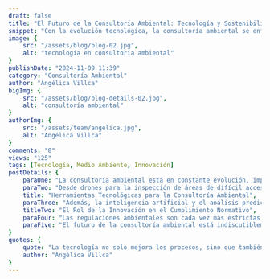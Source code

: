 ```yaml
---
draft: false
title: "El Futuro de la Consultoría Ambiental: Tecnología y Sostenibilidad"
snippet: "Con la evolución tecnológica, la consultoría ambiental se enfrenta a nuevos desafíos y oportunidades. Descubre cómo la tecnología está transformando este sector y ayudando a las empresas a alcanzar sus objetivos sostenibles."
image: {
    src: "/assets/blog/blog-02.jpg",
    alt: "tecnología en consultoría ambiental"
}
publishDate: "2024-11-09 11:39"
category: "Consultoría Ambiental"
author: "Angélica Villca"
bigImg: {
    src: "/assets/blog/blog-details-02.jpg",
    alt: "consultoría ambiental"
}
authorImg: {
    src: "/assets/team/angelica.jpg",
    alt: "Angélica Villca"
}
comments: "8"
views: "125"
tags: [Tecnología, Medio Ambiente, Innovación]
postDetails: {
    paraOne: "La consultoría ambiental está en constante evolución, impulsada por los avances tecnológicos. Hoy en día, las herramientas de monitoreo y análisis de datos permiten evaluar de manera más precisa el impacto ambiental de las actividades humanas. En MV Smart, estamos utilizando tecnología de vanguardia para ofrecer soluciones más eficaces y personalizadas que ayudan a nuestros clientes a mejorar su rendimiento ambiental.",
    paraTwo: "Desde drones para la inspección de áreas de difícil acceso hasta sensores inteligentes para la medición de calidad del aire y del agua, la tecnología está cambiando la forma en que realizamos los estudios y auditorías ambientales. Esto no solo mejora la precisión de los resultados, sino que también acelera el proceso, reduciendo costos y tiempo de ejecución.",
    title: "Herramientas Tecnológicas para la Consultoría Ambiental",
    paraThree: "Además, la inteligencia artificial y el análisis predictivo están jugando un papel cada vez más importante. Estas tecnologías nos permiten anticiparnos a posibles problemas ambientales, lo que permite una gestión proactiva en lugar de reactiva. Esto resulta en soluciones más sostenibles y rentables para las empresas.",
    titleTwo: "El Rol de la Innovación en el Cumplimiento Normativo",
    paraFour: "Las regulaciones ambientales son cada vez más estrictas, y cumplir con ellas es esencial para evitar sanciones y mejorar la reputación corporativa. La tecnología facilita el monitoreo continuo de los estándares ambientales, lo que permite a las empresas adaptarse rápidamente a cualquier cambio normativo y garantizar que siempre estén a la vanguardia.",
    paraFive: "El futuro de la consultoría ambiental está indiscutiblemente ligado a la tecnología. La combinación de innovación y sostenibilidad abre nuevas posibilidades para crear un impacto positivo en el medio ambiente y en la economía."
}
quotes: {
    quote: "La tecnología no solo mejora los procesos, sino que también nos permite crear un futuro más sostenible.",
    author: "Angélica Villca"
}
---
```


